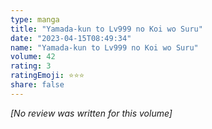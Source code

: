 ```yaml
---
type: manga
title: "Yamada-kun to Lv999 no Koi wo Suru"
date: "2023-04-15T08:49:34"
name: "Yamada-kun to Lv999 no Koi wo Suru"
volume: 42
rating: 3
ratingEmoji: ⭐️⭐️⭐️
share: false
---
```


*[No review was written for this volume]*
